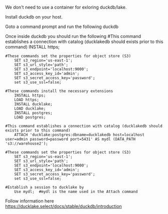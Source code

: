 We don't need to use a container for exloring duckdb/lake.

Install duckdb on your host.

Goto a command prompt and run the following
    duckdb

Once inside duckdb you should run the following
    #This command establishes a connection with catalog (ducklakedb should exists prior to this command)
        INSTALL https;
        
    #These commands set the properties for object store (S3)
        SET s3_region='us-east-1';
        SET s3_url_style='path';
        SET s3_endpoint='localhost:9000';
        SET s3_access_key_id='admin';
        SET s3_secret_access_key='password';
        set s3_use_ssl=false;
        
    #These commands install the necessary extensions
        INSTALL https;
        LOAD https;
        INSTALL ducklake;
        LOAD ducklake;
        INSTALL postgres;
        LOAD postgres;

    #This command establishes a connection with catalog (ducklakedb should exists prior to this command)
        ATTACH 'ducklake:postgres:dbname=ducklakedb host=localhost user=admin password=password port=5431' AS mydl (DATA_PATH 's3://warehouse2');

    #These commands set the properties for object store (S3)
        SET s3_region='us-east-1';
        SET s3_url_style='path';
        SET s3_endpoint='localhost:9000';
        SET s3_access_key_id='admin';
        SET s3_secret_access_key='password';
        set s3_use_ssl=false;

    #Establish a session to ducklake by
        Use mydl;  #mydl is the name used in the Attach command

Follow information here 
    https://ducklake.select/docs/stable/duckdb/introduction
    
